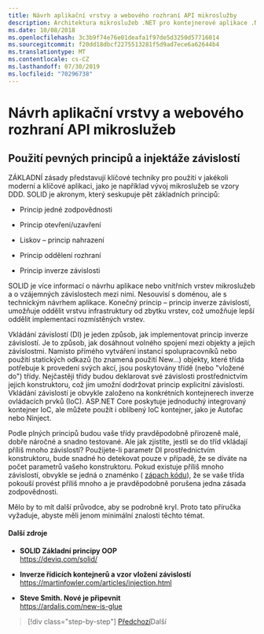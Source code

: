 ```yaml
---
title: Návrh aplikační vrstvy a webového rozhraní API mikroslužby
description: Architektura mikroslužeb .NET pro kontejnerové aplikace .NET | Stručně zmíněné základní zásady pro návrh vrstvy aplikace.
ms.date: 10/08/2018
ms.openlocfilehash: 3c3b9f74e76e01deafa1f97de5d3250d57716014
ms.sourcegitcommit: f20dd18dbcf2275513281f5d9ad7ece6a62644b4
ms.translationtype: MT
ms.contentlocale: cs-CZ
ms.lasthandoff: 07/30/2019
ms.locfileid: "70296738"
---
```

# <a name="design-the-microservice-application-layer-and-web-api"></a>Návrh aplikační vrstvy a webového rozhraní API mikroslužeb

## <a name="use-solid-principles-and-dependency-injection"></a>Použití pevných principů a injektáže závislostí

ZÁKLADNÍ zásady představují klíčové techniky pro použití v jakékoli moderní a klíčové aplikaci, jako je například vývoj mikroslužeb se vzory DDD. SOLID je akronym, který seskupuje pět základních principů:

- Princip jedné zodpovědnosti

- Princip otevření/uzavření

- Liskov – princip nahrazení

- Princip oddělení rozhraní

- Princip inverze závislosti

SOLID je více informací o návrhu aplikace nebo vnitřních vrstev mikroslužeb a o vzájemných závislostech mezi nimi. Nesouvisí s doménou, ale s technickým návrhem aplikace. Konečný princip – princip inverze závislostí, umožňuje oddělit vrstvu infrastruktury od zbytku vrstev, což umožňuje lepší oddělit implementaci rozmístěných vrstev.

Vkládání závislostí (DI) je jeden způsob, jak implementovat princip inverze závislostí. Je to způsob, jak dosáhnout volného spojení mezi objekty a jejich závislostmi. Namísto přímého vytváření instancí spolupracovníků nebo použití statických odkazů (to znamená použití New...) objekty, které třída potřebuje k provedení svých akcí, jsou poskytovány třídě (nebo "vložené do") třídy. Nejčastěji třídy budou deklarovat své závislosti prostřednictvím jejich konstruktoru, což jim umožní dodržovat princip explicitní závislosti. Vkládání závislostí je obvykle založeno na konkrétních kontejnerech inverze ovládacích prvků (IoC). ASP.NET Core poskytuje jednoduchý integrovaný kontejner IoC, ale můžete použít i oblíbený IoC kontejner, jako je Autofac nebo Ninject.

Podle plných principů budou vaše třídy pravděpodobně přirozeně malé, dobře náročné a snadno testované. Ale jak zjistíte, jestli se do tříd vkládají příliš mnoho závislostí? Použijete-li parametr DI prostřednictvím konstruktoru, bude snadné ho detekovat pouze v případě, že se díváte na počet parametrů vašeho konstruktoru. Pokud existuje příliš mnoho závislostí, obvykle se jedná o znaménko ( [zápach kódu](https://deviq.com/code-smells/)), že se vaše třída pokouší provést příliš mnoho a je pravděpodobně porušena jedna zásada zodpovědnosti.

Mělo by to mít další průvodce, aby se podrobně kryl. Proto tato příručka vyžaduje, abyste měli jenom minimální znalosti těchto témat.

#### <a name="additional-resources"></a>Další zdroje

- **SOLID Základní principy OOP** \
  <https://deviq.com/solid/>

- **Inverze řídicích kontejnerů a vzor vložení závislostí** \
  <https://martinfowler.com/articles/injection.html>

- **Steve Smith. Nové je připevnit** \
  <https://ardalis.com/new-is-glue>

> [!div class="step-by-step"]
> [Předchozí](nosql-database-persistence-infrastructure.md)Další
> [](microservice-application-layer-implementation-web-api.md)
